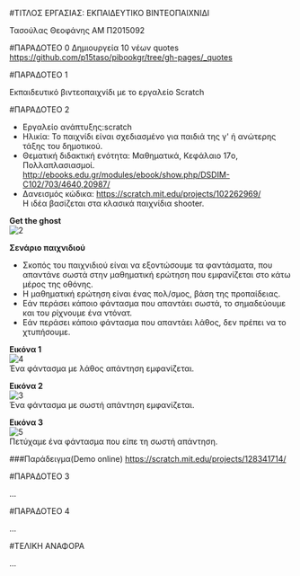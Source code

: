 ﻿#ΤΙΤΛΟΣ ΕΡΓΑΣΙΑΣ: ΕΚΠΑΙΔΕΥΤΙΚΟ ΒΙΝΤΕΟΠΑΙΧΝΙΔΙ

Τασούλας Θεοφάνης 
ΑΜ Π2015092

#ΠΑΡΑΔΟΤΕΟ 0
Δημιουργεία 10 νέων quotes
https://github.com/p15taso/pibookgr/tree/gh-pages/_quotes

#ΠΑΡΑΔΟΤΕΟ 1

Εκπαιδευτικό βιντεοπαιχνίδι με το εργαλείο Scratch

#ΠΑΡΑΔΟΤΕΟ 2

* Εργαλείο ανάπτυξης:scratch  
* Ηλικία: Το παιχνίδι είναι σχεδιασμένο για παιδιά της γ' ή ανώτερης τάξης του δημοτικού.  
* Θεματική διδακτική ενότητα: Μαθηματικά, Κεφάλαιο 17o, Πολλαπλασιασμοί.  
http://ebooks.edu.gr/modules/ebook/show.php/DSDIM-C102/703/4640,20987/  
* Δανεισμός κώδικα: https://scratch.mit.edu/projects/102262969/  
Η ιδέα βασίζεται στα κλασικά παιχνίδια shooter.  
    
**Get the ghost**  
![2](http://2.1m.yt/EiIc2hU.jpg)   

**Σενάριο παιχνιδιού**  
* Σκοπός του παιχνιδιού είναι να εξοντώσουμε τα φαντάσματα, που απαντάνε σωστά στην μαθηματική ερώτηση που εμφανίζεται στο κάτω μέρος της οθόνης.  
* Η μαθηματική ερώτηση είναι ένας πολ/σμος, βάση της προπαίδειας.
* Εάν περάσει κάποιο φάντασμα που απαντάει σωστά, το σημαδεύουμε και του ρίχνουμε ένα ντόνατ.
* Εάν περάσει κάποιο φάντασμα που απαντάει λάθος, δεν πρέπει να το χτυπήσουμε.  

**Εικόνα 1**  
![4](http://2.1m.yt/UcC0J-c.png)  
Ένα φάντασμα με λάθος απάντηση εμφανίζεται.  

**Εικόνα 2**  
![3](http://3.1m.yt/CcvNjKm.png)  
Ένα φάντασμα με σωστή απάντηση εμφανίζεται.  

**Εικόνα 3**  
![5](http://3.1m.yt/7mVsrU0.png)  
Πετύχαμε ένα φάντασμα που είπε τη σωστή απάντηση.  
 

###Παράδειγμα(Demo online)
https://scratch.mit.edu/projects/128341714/


#ΠΑΡΑΔΟΤΕΟ 3

...

#ΠΑΡΑΔΟΤΕΟ 4

...

#ΤΕΛΙΚΗ ΑΝΑΦΟΡΑ

...

